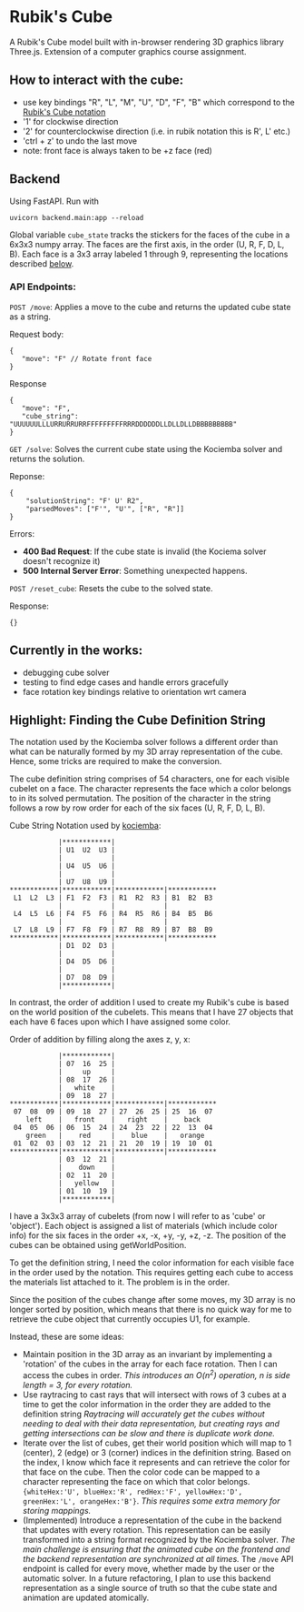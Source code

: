 # Rubik's Cube

A Rubik's Cube model built with in-browser rendering 3D graphics library Three.js. Extension of a computer graphics course assignment.

## How to interact with the cube:
- use key bindings "R", "L", "M", "U", "D", "F", "B" which correspond to the [Rubik's Cube notation](https://ruwix.com/the-rubiks-cube/notation/)
- '1' for clockwise direction
- '2' for counterclockwise direction (i.e. in rubik notation this is R', L' etc.)
- 'ctrl + z' to undo the last move
- note: front face is always taken to be +z face (red)

## Backend
Using FastAPI. Run with
```
uvicorn backend.main:app --reload
```

Global variable `cube_state` tracks the stickers for the faces of the cube in a 6x3x3 numpy array. The faces are the first axis, in the order (U, R, F, D, L, B). Each face is a 3x3 array labeled 1 through 9, representing the locations described [below](#highlight-finding-the-cube-definition-string).

### API Endpoints:

`POST /move`: Applies a move to the cube and returns the updated cube state as a string.

Request body:
```
{
   "move": "F" // Rotate front face
}
```
Response
```
{
   "move": "F",
   "cube_string": "UUUUUULLLURRURRURRFFFFFFFFFRRRDDDDDDLLDLLDLLDBBBBBBBBB"
}
```

`GET /solve`: Solves the current cube state using the Kociemba solver and returns the solution.

Reponse:
```
{
    "solutionString": "F' U' R2",
    "parsedMoves": ["F'", "U'", ["R", "R"]]
}
```
Errors:
- **400 Bad Request**: If the cube state is invalid (the Kociema solver doesn't recognize it)
- **500 Internal Server Error**: Something unexpected happens.

`POST /reset_cube`: Resets the cube to the solved state.

Response:
```
{}
```



## Currently in the works:
- debugging cube solver
- testing to find edge cases and handle errors gracefully
- face rotation key bindings relative to orientation wrt camera


## Highlight: Finding the Cube Definition String
The notation used by the Kociemba solver follows a different order than what can be naturally formed by my 3D array representation of the cube. Hence, some tricks are required to make the conversion.

The cube definition string comprises of 54 characters, one for each visible cubelet on a face. The character represents the face which a color belongs to in its solved permutation. The position of the character in the string follows a row by row order for each of the six faces (U, R, F, D, L, B).

Cube String Notation used by [kociemba](https://pypi.org/project/kociemba/):
```
            |************|
            | U1  U2  U3 |
            |            |
            | U4  U5  U6 |
            |            |
            | U7  U8  U9 |
************|************|************|************
 L1  L2  L3 | F1  F2  F3 | R1  R2  R3 | B1  B2  B3 
            |            |            |            
 L4  L5  L6 | F4  F5  F6 | R4  R5  R6 | B4  B5  B6 
            |            |            |            
 L7  L8  L9 | F7  F8  F9 | R7  R8  R9 | B7  B8  B9 
************|************|************|************
            | D1  D2  D3 |
            |            |
            | D4  D5  D6 |
            |            |
            | D7  D8  D9 |
            |************|
```
In contrast, the order of addition I used to create my Rubik's cube is based on the world position of the cubelets. This means that I have 27 objects that each have 6 faces upon which I have assigned some color. 

Order of addition by filling along the axes z, y, x:
```
            |************|
            | 07  16  25 |
            |     up     |
            | 08  17  26 |
            |   white    |
            | 09  18  27 |
************|************|************|************
 07  08  09 | 09  18  27 | 27  26  25 | 25  16  07 
    left    |   front    |   right    |    back    
 04  05  06 | 06  15  24 | 24  23  22 | 22  13  04 
    green   |    red     |    blue    |   orange   
 01  02  03 | 03  12  21 | 21  20  19 | 19  10  01 
************|************|************|************
            | 03  12  21 |
            |    down    |
            | 02  11  20 |
            |   yellow   |
            | 01  10  19 |
            |************|
```

I have a 3x3x3 array of cubelets (from now I will refer to as 'cube' or 'object'). Each object is assigned a list of materials (which include color info) for the six faces in the order +x, -x, +y, -y, +z, -z. The position of the cubes can be obtained using getWorldPosition.

To get the definition string, I need the color information for each visible face in the order used by the notation. This requires getting each cube to access the materials list attached to it. The problem is in the order. 

Since the position of the cubes change after some moves, my 3D array is no longer sorted by position, which means that there is no quick way for me to retrieve the cube object that currently occupies U1, for example.

Instead, these are some ideas:
- Maintain position in the 3D array as an invariant by implementing a 'rotation' of the cubes in the array for each face rotation. Then I can access the cubes in order. *This introduces an $O(n^2)$ operation, n is side length = 3, for every rotation.*
- Use raytracing to cast rays that will intersect with rows of 3 cubes at a time to get the color information in the order they are added to the definition string *Raytracing will accurately get the cubes without needing to deal with their data representation, but creating rays and getting intersections can be slow and there is duplicate work done.*
- Iterate over the list of cubes, get their world position which will map to 1 (center), 2 (edge) or 3 (corner) indices in the definition string. Based on the index, I know which face it represents and can retrieve the color for that face on the cube. Then the color code can be mapped to a character representing the face on which that color belongs.
`{whiteHex:'U', blueHex:'R', redHex:'F', yellowHex:'D', greenHex:'L', orangeHex:'B'}`. *This requires some extra memory for storing mappings.*
- (Implemented) Introduce a representation of the cube in the backend that updates with every rotation. This representation can be easily transformed into a string format recognized by the Kociemba solver. *The main challenge is ensuring that the animated cube on the frontend and the backend representation are synchronized at all times.* The `/move` API endpoint is called for every move, whether made by the user or the automatic solver. In a future refactoring, I plan to use this backend representation as a single source of truth so that the cube state and animation are updated atomically.
